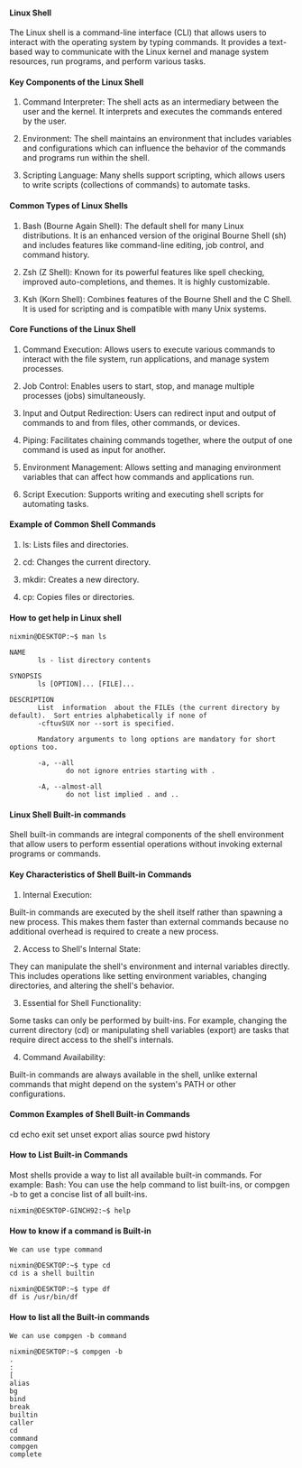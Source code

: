 #### Linux Shell

The Linux shell is a command-line interface (CLI) that allows users to interact with the operating system by typing commands. It provides a text-based way to communicate with the Linux kernel and manage system resources, run programs, and perform various tasks.

#### Key Components of the Linux Shell

1) Command Interpreter: The shell acts as an intermediary between the user and the kernel. It interprets and executes the commands entered by the user.

2) Environment: The shell maintains an environment that includes variables and configurations which can influence the behavior of the commands and programs run within the shell.

3) Scripting Language: Many shells support scripting, which allows users to write scripts (collections of commands) to automate tasks.

#### Common Types of Linux Shells

1) Bash (Bourne Again Shell): The default shell for many Linux distributions. It is an enhanced version of the original Bourne Shell (sh) and includes features like command-line editing, job control, and command history.

2) Zsh (Z Shell): Known for its powerful features like spell checking, improved auto-completions, and themes. It is highly customizable.

3) Ksh (Korn Shell): Combines features of the Bourne Shell and the C Shell. It is used for scripting and is compatible with many Unix systems.

#### Core Functions of the Linux Shell

1) Command Execution: Allows users to execute various commands to interact with the file system, run applications, and manage system processes.

2) Job Control: Enables users to start, stop, and manage multiple processes (jobs) simultaneously.

3) Input and Output Redirection: Users can redirect input and output of commands to and from files, other commands, or devices.

4) Piping: Facilitates chaining commands together, where the output of one command is used as input for another.

5) Environment Management: Allows setting and managing environment variables that can affect how commands and applications run.

6) Script Execution: Supports writing and executing shell scripts for automating tasks.

#### Example of Common Shell Commands

1) ls: Lists files and directories.

2) cd: Changes the current directory.

3) mkdir: Creates a new directory.

4) cp: Copies files or directories.

#### How to get help in Linux shell

```
nixmin@DESKTOP:~$ man ls

NAME
       ls - list directory contents

SYNOPSIS
       ls [OPTION]... [FILE]...

DESCRIPTION
       List  information  about the FILEs (the current directory by default).  Sort entries alphabetically if none of
       -cftuvSUX nor --sort is specified.

       Mandatory arguments to long options are mandatory for short options too.

       -a, --all
              do not ignore entries starting with .

       -A, --almost-all
              do not list implied . and ..

```

#### Linux Shell Built-in commands

Shell built-in commands are integral components of the shell environment that allow users to perform essential operations without invoking external programs or commands.

#### Key Characteristics of Shell Built-in Commands

1) Internal Execution:

Built-in commands are executed by the shell itself rather than spawning a new process. This makes them faster than external commands because no additional overhead is required to create a new process.

2) Access to Shell's Internal State:

They can manipulate the shell's environment and internal variables directly. This includes operations like setting environment variables, changing directories, and altering the shell's behavior.

3) Essential for Shell Functionality:

Some tasks can only be performed by built-ins. For example, changing the current directory (cd) or manipulating shell variables (export) are tasks that require direct access to the shell's internals.

4) Command Availability:

Built-in commands are always available in the shell, unlike external commands that might depend on the system's PATH or other configurations.

#### Common Examples of Shell Built-in Commands

cd 
echo
exit
set
unset
export
alias
source
pwd
history

#### How to List Built-in Commands

Most shells provide a way to list all available built-in commands. For example:
Bash: You can use the help command to list built-ins, or compgen -b to get a concise list of all built-ins.

```
nixmin@DESKTOP-GINCH92:~$ help 
```

#### How to know if a command is Built-in
```
We can use type command

nixmin@DESKTOP:~$ type cd
cd is a shell builtin

nixmin@DESKTOP:~$ type df
df is /usr/bin/df
```

#### How to list all the Built-in commands
```
We can use compgen -b command

nixmin@DESKTOP:~$ compgen -b
.
:
[
alias
bg
bind
break
builtin
caller
cd
command
compgen
complete


```

